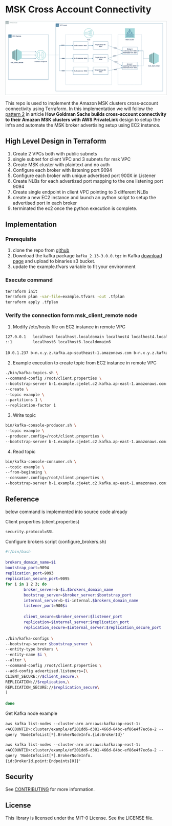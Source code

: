 # MSK Cross Account Connectivity

![Design diagram](./asset/concept.drawio.png)

This repo is used to implement the Amazon MSK clusters cross-account connectivity using Terraform. In this implementation we will follow the [pattern 2](https://aws.amazon.com/blogs/big-data/how-goldman-sachs-builds-cross-account-connectivity-to-their-amazon-msk-clusters-with-aws-privatelink/) in article **How Goldman Sachs builds cross-account connectivity to their Amazon MSK clusters with AWS PrivateLink** design to setup the infra and automate the MSK broker advertising setup using EC2 instance.

## High Level Design in Terraform

1. Create 2 VPCs both with public subnets
2. single subnet for client VPC  and 3 subnets for msk VPC
3. Create MSK cluster with plaintext and no auth
4. Configure each broker with listening port 9094
5. Configure each broker with unique advertised port 900X in Listener
6. Create NLBs for each advertized port mapping to the one listening port 9094
7. Create single endpoint in client VPC pointing to 3 different NLBs
8. create a new EC2 instance and launch an python script to setup the advertised port in each broker
9. terminated the ec2 once the python execution is complete.

## Implementation

### Prerequisite

1. clone the repo from [github](https://github.com/aws-samples/aws-msk-cross-account-connectivity-sample)
2. Download the kafka package `kafka_2.13-3.0.0.tgz` in Kafka [download page](https://kafka.apache.org/downloads) and upload to binaries s3 bucket.
3. update the example.tfvars variable to fit your environment

### Execute command

```sh
terraform init
terraform plan -var-file=example.tfvars -out .tfplan
terraform apply .tfplan
```

### Verify the connection form msk_client_remote node

1. Modify /etc/hosts file on EC2 instance in remote VPC

```sh
127.0.0.1   localhost localhost.localdomain localhost4 localhost4.localdomain4
::1         localhost6 localhost6.localdomain6

10.0.1.237 b-n.x.y.z.kafka.ap-southeast-1.amazonaws.com b-n.x.y.z.kafka.ap-southeast-1.amazonaws.com b-n.x.y.z.kafka.ap-southeast-1.amazonaws.com
```

2. Example execution to create topic from EC2 instance in remote VPC

```sh
./bin/kafka-topics.sh \
--command-config /root/client.properties \
--bootstrap-server b-1.example.cje4et.c2.kafka.ap-east-1.amazonaws.com:9094,b-2.example.cje4et.c2.kafka.ap-east-1.amazonaws.com:9094,b-3.example.cje4et.c2.kafka.ap-east-1.amazonaws.com:9094 \
--create \
--topic example \
--partitions 1 \
--replication-factor 1
```

3. Write topic

```sh
bin/kafka-console-producer.sh \
--topic example \
--producer.config=/root/client.properties \
--bootstrap-server b-1.example.cje4et.c2.kafka.ap-east-1.amazonaws.com:9094,b-2.example.cje4et.c2.kafka.ap-east-1.amazonaws.com:9094,b-3.example.cje4et.c2.kafka.ap-east-1.amazonaws.com:9094
```

4. Read topic

```sh
bin/kafka-console-consumer.sh \
--topic example \
--from-beginning \
--consumer.config=/root/client.properties \
--bootstrap-server b-1.example.cje4et.c2.kafka.ap-east-1.amazonaws.com:9094,b-2.example.cje4et.c2.kafka.ap-east-1.amazonaws.com:9094,b-3.example.cje4et.c2.kafka.ap-east-1.amazonaws.com:9094
```

## Reference

below command is implemented into source code already

Client properties (client.properties)

```sh
security.protocol=SSL
```

Configure brokers script (configure_brokers.sh)

```sh
#!/bin/bash

brokers_domain_name=$1
bootstrap_port=9094
replication_port=9093
replication_secure_port=9095
for i in 1 2 3; do
        broker_server=b-$i.$brokers_domain_name
        bootstrap_server=$broker_server:$bootstrap_port
        internal_server=b-$i-internal.$brokers_domain_name
        listener_port=900$i

        client_secure=$broker_server:$listener_port
        replication=$internal_server:$replication_port
        replication_secure=$internal_server:$replication_secure_port

./bin/kafka-configs \
--bootstrap-server $bootstrap_server \
--entity-type brokers \
--entity-name $i \
--alter \
--command-config /root/client.properties \
--add-config advertised.listeners=[\
CLIENT_SECURE://$client_secure,\
REPLICATION://$replication,\
REPLICATION_SECURE://$replication_secure\
]

done
```

Get Kafka node example

`aws kafka list-nodes --cluster-arn arn:aws:kafka:ap-east-1:<ACCOUNTID>:cluster/example/ef201dd6-d381-466d-84bc-ef86e4f7ec6a-2 --query 'NodeInfoList[*].BrokerNodeInfo.{id:BrokerId}'`

`aws kafka list-nodes --cluster-arn arn:aws:kafka:ap-east-1:<ACCOUNTID>:cluster/example/ef201dd6-d381-466d-84bc-ef86e4f7ec6a-2 --query 'NodeInfoList[*].BrokerNodeInfo.{id:BrokerId,point:Endpoints[0]}'`


## Security

See [CONTRIBUTING](CONTRIBUTING.md#security-issue-notifications) for more information.

## License

This library is licensed under the MIT-0 License. See the LICENSE file.
